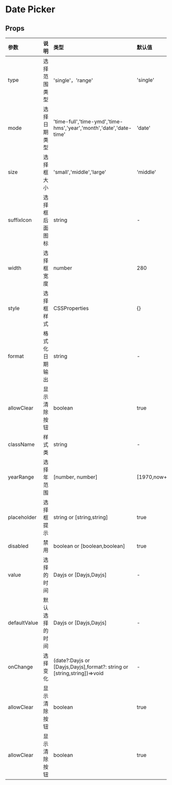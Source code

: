 # Date Picker

## Props

| 参数         | 说明           | 类型                                                                        | 默认值          |
| :----------- | :------------- | :-------------------------------------------------------------------------- | :-------------- |
| type         | 选择范围类型   | 'single'，'range'                                                           | 'single'        |
| mode         | 选择日期类型   | 'time-full','time-ymd','time-hms','year','month','date','date-time'         | 'date'          |
| size         | 选择框大小     | 'small','middle','large'                                                    | 'middle'        |
| suffixIcon   | 选择框后面图标 | string                                                                      | -               |
| width        | 选择框宽度     | number                                                                      | 280             |
| style        | 选择框样式     | CSSProperties                                                               | {}              |
| format       | 格式化日期输出 | string                                                                      | -               |
| allowClear   | 显示清除按钮   | boolean                                                                     | true            |
| className    | 样式类         | string                                                                      | -               |
| yearRange    | 选择年范围     | [number, number]                                                            | \[1970,now+50\] |
| placeholder  | 选择框提示     | string or \[string,string\]                                                 | true            |
| disabled     | 禁用           | boolean or \[boolean,boolean\]                                              | true            |
| value        | 选择的时间     | Dayjs or \[Dayjs,Dayjs\]                                                    | -               |
| defaultValue | 默认选择的时间 | Dayjs or \[Dayjs,Dayjs\]                                                    | -               |
| onChange     | 选择变化       | (date?:Dayjs or \[Dayjs,Dayjs\],format?: string or \[string,string\])=>void | -               |
| allowClear   | 显示清除按钮   | boolean                                                                     | true            |
| allowClear   | 显示清除按钮   | boolean                                                                     | true            |
